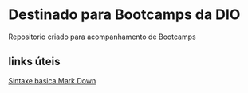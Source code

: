 # Destinado para Bootcamps da DIO
Repositorio criado para acompanhamento de Bootcamps

## links úteis

[Sintaxe basica Mark Down](https://www.markdownguide.org/getting-started/)

